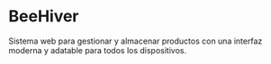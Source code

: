 # BeeHiver


Sistema web para gestionar y almacenar productos con una interfaz moderna y adatable para
todos los dispositivos.

